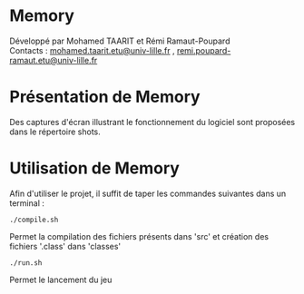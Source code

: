 Memory
===========

Développé par Mohamed TAARIT et Rémi Ramaut-Poupard  
Contacts : <mohamed.taarit.etu@univ-lille.fr> , <remi.poupard-ramaut.etu@univ-lille.fr>

# Présentation de Memory

Des captures d'écran illustrant le fonctionnement du logiciel sont proposées dans le répertoire shots.

# Utilisation de Memory

Afin d'utiliser le projet, il suffit de taper les commandes suivantes dans un terminal :

```
./compile.sh
```
Permet la compilation des fichiers présents dans 'src' et création des fichiers '.class' dans 'classes'

```
./run.sh
```
Permet le lancement du jeu
